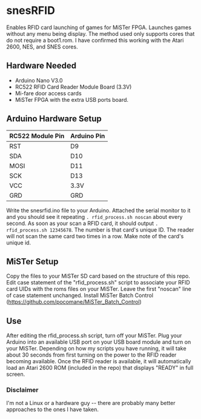 # snesRFID
Enables RFID card launching of games for MiSTer FPGA. Launches games without any menu being display. The method used only supports cores that do not require a boot1.rom. I have confirmed this working with the Atari 2600, NES, and SNES cores.

## Hardware Needed
- Arduino Nano V3.0 
- RC522 RFID Card Reader Module Board (3.3V)
- Mi-fare door access cards
- MiSTer FPGA with the extra USB ports board.

## Arduino Hardware Setup
| RC522 Module Pin | Arduino Pin|
|---|---|
|RST|D9|
|SDA|D10|
|MOSI|D11|
|SCK|D13|
|VCC|3.3V|
|GRD|GRD|

Write the snesrfid.ino file to your Arduino. Attached the serial monitor to it and you should see it repeating `. rfid_process.sh noscan` about every second. As soon as your scan a RFID card, it should output `. rfid_process.sh 12345678`. The number is that card's unique ID. The reader will not scan the same card two times in a row. Make note of the card's unique id.

## MiSTer Setup
Copy the files to your MiSTer SD card based on the structure of this repo. Edit case statement of the "rfid_process.sh" script to associate your RFID card UIDs with the roms files on your MiSTer. Leave the first "noscan" line of case statement unchanged. Install MiSTer Batch Control (https://github.com/pocomane/MiSTer_Batch_Control)

## Use
After editing the rfid_process.sh script, turn off your MiSTer. Plug your Arduino into an available USB port on your USB board module and turn on your MiSTer. Depending on how my scripts you have running, it will take about 30 seconds from first turning on the power to the RFID reader becoming available. Once the RFID reader is available, it will automatically load an Atari 2600 ROM (included in the repo) that displays "READY" in full screen.

### Disclaimer
I'm not a Linux or a hardware guy -- there are probably many better approaches to the ones I have taken.
